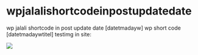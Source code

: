 # wpjalalishortcodeinpostupdatedate
 wp jalali shortcode in post update date
[datetmadayw] wp short code
[datetmadaywtitel]
testimg in site:

[<img src ="https://img.shields.io/badge/website-%23.svg?&style=for-the-badge&logo=www&logoColor=white%22&color=orange">](https://imenkv.ir/)
